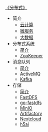 [《分布式》](index.md)

- 简介
  - [云计算](简介/云计算.md)
  - [微服务](简介/微服务.md)
  - [大数据](简介/大数据.md)
- 分布式系统
  - [简介](分布式系统/简介.md)
  - [ZooKeeper](分布式系统/ZooKeeper.md)
- 消息队列
  - [简介](消息队列/简介.md)
  - [ActiveMQ](消息队列/ActiveMQ.md)
  - [Kafka](消息队列/Kafka.md)
- 存储
  - [简介](存储/简介.md)
  - [FastDFS](存储/FastDFS.md)
  - [go-fastdfs](存储/go-fastdfs.md)
  - [MinIO](存储/MinIO.md)
  - [Artifactory](存储/Artifactory.md)
  - [Nextcloud](存储/Nextcloud.md)
  - [h5ai](存储/h5ai.md)
